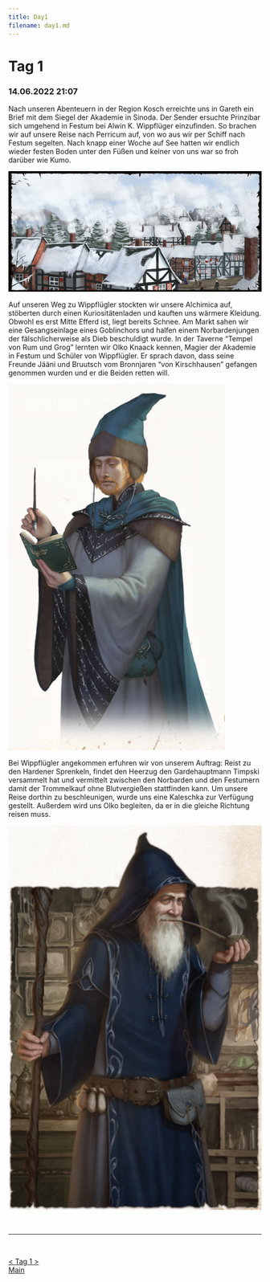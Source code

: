 ```yaml
---
title: Day1
filename: day1.md
--- 
```


# Tag 1 
### 14.06.2022 21:07

Nach unseren Abenteuern in der Region Kosch erreichte uns in Gareth ein Brief mit dem Siegel der Akademie in Sinoda. Der Sender ersuchte Prinzibar sich umgehend in Festum bei Alwin K. Wippflüger einzufinden. So brachen wir auf unsere Reise nach Perricum auf, von wo aus wir per Schiff nach Festum segelten. Nach knapp einer Woche auf See hatten wir endlich wieder festen Boden unter den Füßen und keiner von uns war so froh darüber wie Kumo.

![Alt text](images/Festum.webp "Festum")

Auf unseren Weg zu Wippflügler stockten wir unsere Alchimica auf, stöberten durch einen Kuriositätenladen und kauften uns wärmere Kleidung. Obwohl es erst Mitte Efferd ist, liegt bereits Schnee. Am Markt sahen wir eine Gesangseinlage eines Goblinchors und halfen einem Norbardenjungen der fälschlicherweise als Dieb beschuldigt wurde. In der Taverne “Tempel von Rum und Grog” lernten wir Olko Knaack kennen, Magier der Akademie in Festum und Schüler von Wippflügler. Er sprach davon, dass seine Freunde Jääni und Bruutsch vom Bronnjaren “von Kirschhausen” gefangen genommen wurden und er die Beiden retten will.

![Alt Text](images/Olko.webp "Olko")
 
Bei Wippflügler angekommen erfuhren wir von unserem Auftrag: Reist zu den Hardener Sprenkeln, findet den Heerzug den Gardehauptmann Timpski versammelt hat und vermittelt zwischen den Norbarden und den Festumern damit der Trommelkauf ohne Blutvergießen stattfinden kann. Um unsere Reise dorthin zu beschleunigen, wurde uns eine Kaleschka zur Verfügung gestellt. Außerdem wird uns Olko begleiten, da er in die gleiche Richtung reisen muss.

![Alt Text](images/Wippflugler.webp "Wippflugler")


<br>

----
<br>

[< ](README.md)
[ Tag 1 ](day1.md)
[ >](day2.md)<br>
[Main](README.md)